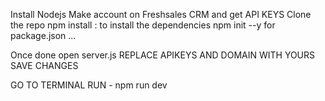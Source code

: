 Install Nodejs
Make account on Freshsales CRM and get API KEYS 
Clone the repo
npm install : to install the dependencies 
npm init --y for package.json ...


Once done open server.js
REPLACE APIKEYS AND DOMAIN WITH YOURS
SAVE CHANGES 

GO TO TERMINAL RUN - 
npm run dev
